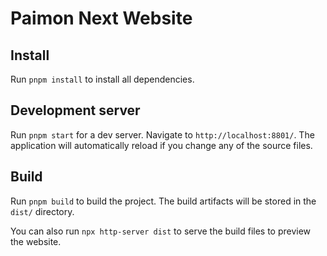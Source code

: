 # Paimon Next Website

## Install

Run `pnpm install` to install all dependencies.

## Development server

Run `pnpm start` for a dev server. Navigate to `http://localhost:8801/`. The application will automatically reload if you change any of the source files.

## Build

Run `pnpm build` to build the project. The build artifacts will be stored in the `dist/` directory.

You can also run `npx http-server dist` to serve the build files to preview the website.
